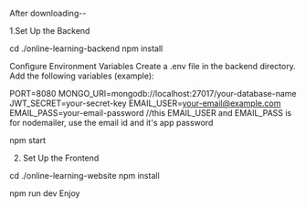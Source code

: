 After downloading--

1.Set Up the Backend

cd ./online-learning-backend
npm install

Configure Environment Variables
Create a .env file in the backend directory.
Add the following variables (example):

PORT=8080
MONGO_URI=mongodb://localhost:27017/your-database-name
JWT_SECRET=your-secret-key
EMAIL_USER=your-email@example.com
EMAIL_PASS=your-email-password
//this EMAIL_USER and EMAIL_PASS is for nodemailer, use the email id and it's app password

npm start



2. Set Up the Frontend

cd ./online-learning-website
npm install


npm run dev
Enjoy

